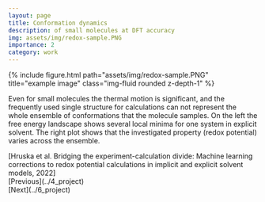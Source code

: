 ```yaml
---
layout: page
title: Conformation dynamics 
description: of small molecules at DFT accuracy
img: assets/img/redox-sample.PNG
importance: 2
category: work
---
```

<div class="row justify-content-sm-center">
    <div class="col-sm-8 mt-3 mt-md-0">
        {% include figure.html path="assets/img/redox-sample.PNG" title="example image" class="img-fluid rounded z-depth-1" %}
    </div>

</div>

Even for small molecules the thermal motion is significant, and the frequently used single structure for calculations can not represent the whole ensemble of conformations that the molecule samples. On the left the free energy landscape shows several local minima for one system in explicit solvent. The right plot shows that the investigated property (redox potential) varies across the ensemble.
<div class="caption"> [Hruska et al. Bridging the experiment-calculation divide: Machine learning corrections to redox potential calculations in implicit and explicit solvent models, 2022]
</div>
[Previous](../4_project)  <div class="right">[Next](../6_project)</div>

